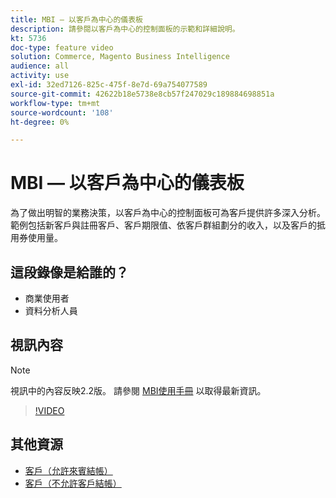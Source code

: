 ```yaml
---
title: MBI — 以客戶為中心的儀表板
description: 請參閱以客戶為中心的控制面板的示範和詳細說明。
kt: 5736
doc-type: feature video
solution: Commerce, Magento Business Intelligence
audience: all
activity: use
exl-id: 32ed7126-825c-475f-8e7d-69a754077589
source-git-commit: 42622b18e5738e8cb57f247029c189884698851a
workflow-type: tm+mt
source-wordcount: '108'
ht-degree: 0%

---
```


# MBI — 以客戶為中心的儀表板

為了做出明智的業務決策，以客戶為中心的控制面板可為客戶提供許多深入分析。 範例包括新客戶與註冊客戶、客戶期限值、依客戶群組劃分的收入，以及客戶的抵用券使用量。

## 這段錄像是給誰的？

- 商業使用者
- 資料分析人員

## 視訊內容

>[!NOTE]
>
>視訊中的內容反映2.2版。 請參閱 [MBI使用手冊](https://docs.magento.com/mbi/) 以取得最新資訊。

>[!VIDEO](https://video.tv.adobe.com/v/35990?quality=12&learn=on)

## 其他資源

- [客戶（允許來賓結帳）](https://docs.magento.com/mbi/data-user/dashboards/dashboards-pro.html#customers-guest-checkout-allowed)
- [客戶（不允許客戶結帳）](https://docs.magento.com/mbi/data-user/dashboards/dashboards-pro.html#customers-no-guest-checkout-allowed)
